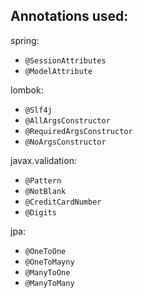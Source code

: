 ## Annotations used:

spring:
- `@SessionAttributes`
- `@ModelAttribute`

lombok:
- `@Slf4j`
- `@AllArgsConstructor`
- `@RequiredArgsConstructor`
- `@NoArgsConstructor`

javax.validation:
- `@Pattern`
- `@NotBlank`
- `@CreditCardNumber`
- `@Digits`

jpa:
- `@OneToOne`
- `@OneToMayny`
- `@ManyToOne`
- `@ManyToMany`
